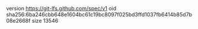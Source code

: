 version https://git-lfs.github.com/spec/v1
oid sha256:6ba246cbb648e1604bc61c19bc8097f025bd3ffd1037fb6414b85d7b08e2668f
size 13546
